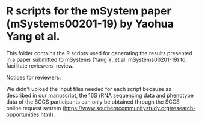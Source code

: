 # R scripts for the mSystem paper (mSystems00201-19) by Yaohua Yang et al.

This folder contains the R scripts used for generating the results presented in a paper submitted to mSystems (Yang Y, et al. mSystems00201-19) to facilitate  reviewers' review.

Notices for reviewers:

We didn't upload the input files needed for each script because as described in our manuscript, the 16S rRNA sequencing data and phenotype data of the SCCS participants can only be obtained through the SCCS online request system (https://www.southerncommunitystudy.org/research-opportunities.html).
